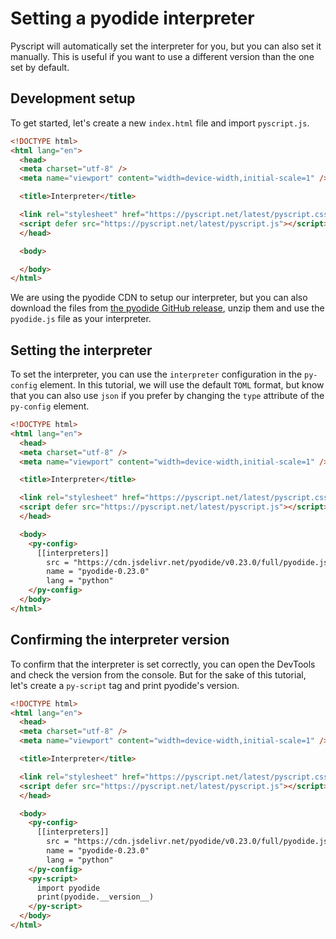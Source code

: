 # Setting a pyodide interpreter

Pyscript will automatically set the interpreter for you, but you can also set it manually. This is useful if you want to use a different version than the one set by default.

## Development setup

To get started, let's create a new `index.html` file and import `pyscript.js`.

```html
<!DOCTYPE html>
<html lang="en">
  <head>
  <meta charset="utf-8" />
  <meta name="viewport" content="width=device-width,initial-scale=1" />

  <title>Interpreter</title>

  <link rel="stylesheet" href="https://pyscript.net/latest/pyscript.css" />
  <script defer src="https://pyscript.net/latest/pyscript.js"></script>
  </head>

  <body>

  </body>
</html>
```

We are using the pyodide CDN to setup our interpreter, but you can also download the files from [the pyodide GitHub release](https://github.com/pyodide/pyodide/releases/tag/0.23.0), unzip them and use the `pyodide.js` file as your interpreter.

## Setting the interpreter

To set the interpreter, you can use the `interpreter` configuration in the `py-config` element. In this tutorial, we will use the default `TOML` format, but know that you can also use `json` if you prefer by changing the `type` attribute of the `py-config` element.

```html
<!DOCTYPE html>
<html lang="en">
  <head>
  <meta charset="utf-8" />
  <meta name="viewport" content="width=device-width,initial-scale=1" />

  <title>Interpreter</title>

  <link rel="stylesheet" href="https://pyscript.net/latest/pyscript.css" />
  <script defer src="https://pyscript.net/latest/pyscript.js"></script>
  </head>

  <body>
    <py-config>
      [[interpreters]]
        src = "https://cdn.jsdelivr.net/pyodide/v0.23.0/full/pyodide.js"
        name = "pyodide-0.23.0"
        lang = "python"
    </py-config>
  </body>
</html>
```

## Confirming the interpreter version

To confirm that the interpreter is set correctly, you can open the DevTools and check the version from the console. But for the sake of this tutorial, let's create a `py-script` tag and print pyodide's version.

```html
<!DOCTYPE html>
<html lang="en">
  <head>
  <meta charset="utf-8" />
  <meta name="viewport" content="width=device-width,initial-scale=1" />

  <title>Interpreter</title>

  <link rel="stylesheet" href="https://pyscript.net/latest/pyscript.css" />
  <script defer src="https://pyscript.net/latest/pyscript.js"></script>
  </head>

  <body>
    <py-config>
      [[interpreters]]
        src = "https://cdn.jsdelivr.net/pyodide/v0.23.0/full/pyodide.js"
        name = "pyodide-0.23.0"
        lang = "python"
    </py-config>
    <py-script>
      import pyodide
      print(pyodide.__version__)
    </py-script>
  </body>
</html>
```
